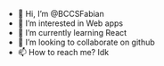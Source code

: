 - 👋 Hi, I’m @BCCSFabian
- 👀 I’m interested in Web apps
- 🌱 I’m currently learning React
- 💞️ I’m looking to collaborate on github
- 📫 How to reach me? Idk

<!---
BCCSFabian/BCCSFabian is a ✨ special ✨ repository because its `README.md` (this file) appears on your GitHub profile.
You can click the Preview link to take a look at your changes.
--->
